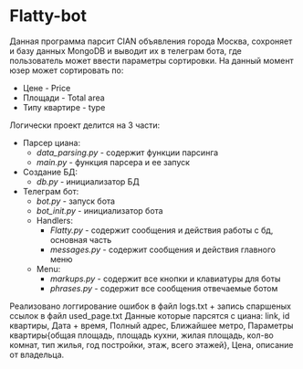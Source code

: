 # Flatty-bot
Данная программа парсит CIAN объявления города Москва, сохроняет и базу данных MongoDB и выводит их в телеграм бота, где пользователь может ввести параметры сортировки.
На данный момент юзер может сортировать по:
* Цене - Price
* Площади - Total area
* Типу квартире - type

Логически проект делится на 3 части:
* Парсер циана:
  * *data_parsing.py* - содержит функции парсинга
  * *main.py* - функция парсера и ее запуск 
* Создание БД:
  * *db.py* - инициализатор БД
* Телеграм бот:
  * *bot.py* - запуск бота
  * *bot_init.py* - инициализатор бота
  * Handlers:
    * *Flatty.py* - содержит сообщения и действия работы с бд, основная часть
    * *messages.py* - содержит сообщения и действия главного меню 
  * Menu:
    * *markups.py* - содержит все кнопки и клавиатуры для боты
    * *phrases.py* - содержит все сообщения отвечаемые ботом

Реализовано логгирование ошибок в файл logs.txt + запись спаршеных ссылок в файл used_page.txt
Данные которые парсятся с циана: link, id квартиры, Дата + время, Полный адрес, Ближайшее метро, Параметры квартиры{общая площадь, площадь кухни, жилая площадь, кол-во комнат, тип жилья, год постройки, этаж, всего этажей}, Цена, описание от владельца.
